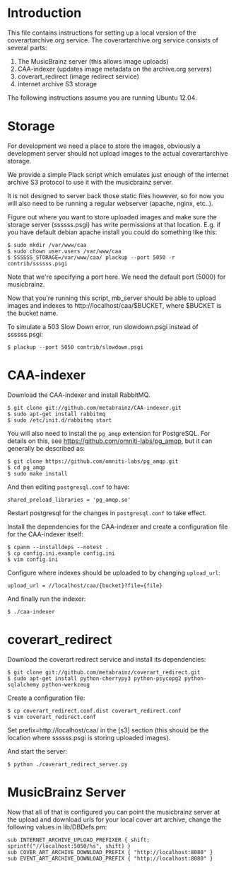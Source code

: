 
Introduction
============

This file contains instructions for setting up a local version of the
coverartarchive.org service.  The coverartarchive.org service consists
of several parts:

1. The MusicBrainz server (this allows image uploads)
2. CAA-indexer (updates image metadata on the archive.org servers)
3. coverart_redirect (image redirect service)
4. internet archive S3 storage

The following instructions assume you are running Ubuntu 12.04.


Storage
=======

For development we need a place to store the images, obviously a
development server should not upload images to the actual
coverartarchive storage.

We provide a simple Plack script which emulates just enough of the
internet archive S3 protocol to use it with the musicbrainz server.

It is not designed to server back those static files however, so for
now you will also need to be running a regular webserver (apache,
nginx, etc..).

Figure out where you want to store uploaded images and make sure the
storage server (ssssss.psgi) has write permissions at that location.
E.g. if you have default debian apache install you could do something
like this:

    $ sudo mkdir /var/www/caa
    $ sudo chown user.users /var/www/caa
    $ SSSSSS_STORAGE=/var/www/caa/ plackup --port 5050 -r contrib/ssssss.psgi

Note that we're specifying a port here.  We need the default port
(5000) for musicbrainz.

Now that you're running this script, mb_server should be able to
upload images and indexes to http://localhost/caa/$BUCKET, where
$BUCKET is the bucket name.

To simulate a 503 Slow Down error, run slowdown.psgi instead of ssssss.psgi:

    $ plackup --port 5050 contrib/slowdown.psgi


CAA-indexer
===========

Download the CAA-indexer and install RabbitMQ.

    $ git clone git://github.com/metabrainz/CAA-indexer.git
    $ sudo apt-get install rabbitmq
    $ sudo /etc/init.d/rabbitmq start

You will also need to install the `pg_amqp` extension for PostgreSQL. For
details on this, see https://github.com/omniti-labs/pg_amqp, but it can
generally be described as:

    $ git clone https://github.com/omniti-labs/pg_amqp.git
    $ cd pg_amqp
    $ sudo make install

And then editing `postgresql.conf` to have:

    shared_preload_libraries = 'pg_amqp.so'

Restart postgresql for the changes in `postgresql.conf` to take effect.

Install the dependencies for the CAA-indexer and create a
configuration file for the CAA-indexer itself:

    $ cpanm --installdeps --notest .
    $ cp config.ini.example config.ini
    $ vim config.ini

Configure where indexes should be uploaded to by changing `upload_url`:

    upload_url = //localhost/caa/{bucket}?file={file}

And finally run the indexer:

    $ ./caa-indexer


coverart_redirect
=================

Download the coverart redirect service and install its dependencies:

    $ git clone git://github.com/metabrainz/coverart_redirect.git
    $ sudo apt-get install python-cherrypy3 python-psycopg2 python-sqlalchemy python-werkzeug

Create a configuration file:

    $ cp coverart_redirect.conf.dist coverart_redirect.conf
    $ vim coverart_redirect.conf

Set prefix=http://localhost/caa/ in the [s3] section (this should be
the location where ssssss.psgi is storing uploaded images).

And start the server:

    $ python ./coverart_redirect_server.py


MusicBrainz Server
==================

Now that all of that is configured you can point the musicbrainz server at
the upload and download urls for your local cover art archive, change
the following values in lib/DBDefs.pm:

    sub INTERNET_ARCHIVE_UPLOAD_PREFIXER { shift; sprintf("//localhost:5050/%s", shift) }
    sub COVER_ART_ARCHIVE_DOWNLOAD_PREFIX { "http://localhost:8080" }
    sub EVENT_ART_ARCHIVE_DOWNLOAD_PREFIX { "http://localhost:8080" }
